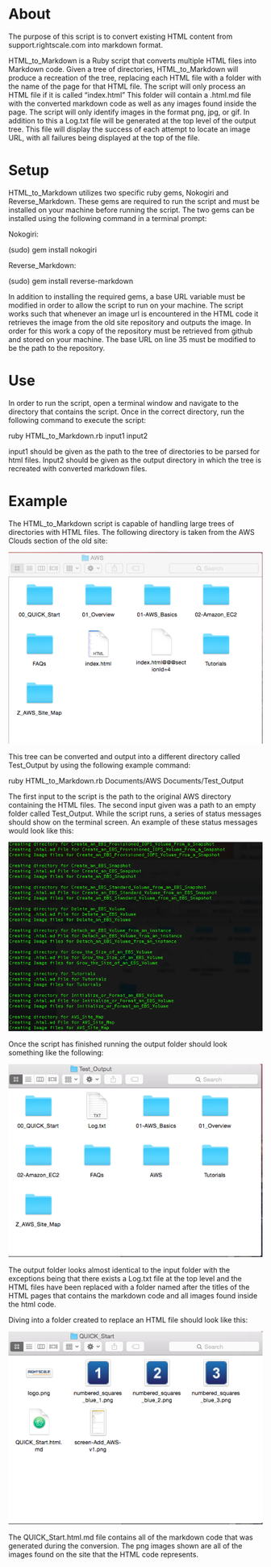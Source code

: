 # About

The purpose of this script is to convert existing HTML content from support.rightscale.com into markdown format.

HTML_to_Markdown is a Ruby script that converts multiple HTML files into Markdown code. Given a tree of directories, HTML_to_Markdown will produce a recreation of the tree, replacing each HTML file with a folder with the name of the page for that HTML file. The script will only process an HTML file if it is called “index.html” This folder will contain a .html.md file with the converted markdown code as well as any images found inside the page. The script will only identify images in the format png, jpg, or gif. In addition to this a Log.txt file will be generated at the top level of the output tree. This file will display the success of each attempt to locate an image URL, with all failures being displayed at the top of the file.

# Setup

HTML_to_Markdown utilizes two specific ruby gems, Nokogiri and Reverse_Markdown. These gems are required to run the script and must be installed on your machine before running the script. The two gems can be installed using the following command in a terminal prompt:

Nokogiri:

(sudo) gem install nokogiri

Reverse_Markdown:

(sudo) gem install reverse-markdown

In addition to installing the required gems, a base URL variable must be modified in order to allow the script to run on your machine. The script works such that whenever an image url is encountered in the HTML code it retrieves the image from the old site repository and outputs the image. In order for this work a copy of the repository must be retrieved from github and stored on your machine. The base URL on line 35 must be modified to be the path to the repository.

# Use

In order to run the script, open a terminal window and navigate to the directory that contains the script. Once in the correct directory, run the following command to execute the script:

ruby HTML_to_Markdown.rb input1 input2

input1 should be given as the path to the tree of directories to be parsed for html files. Input2 should be given as the output directory in which the tree is recreated with converted markdown files.

# Example

 The HTML_to_Markdown script is capable of handling large trees of directories with HTML files. The following directory is taken from the AWS Clouds section of the old site:

 ![AWS_Clouds.png](AWS_Clouds.png)

This tree can be converted and output into a different directory called Test_Output by using the following example command:

 ruby HTML_to_Markdown.rb Documents/AWS Documents/Test_Output




The first input to the script is the path to the original AWS directory containing the HTML files. The second input given was a path to an empty folder called Test_Output. While the script runs, a series of status messages should show on the terminal screen. An example of these status messages would look like this:

 ![Status_Messages.png](Status_Messages.png)

Once the script has finished running the output folder should look something like the following:

 ![Test_Output.png](Test_Output.png)




The output folder looks almost identical to the input folder with the exceptions being that there exists a Log.txt file at the top level and the HTML files have been replaced with a folder named after the titles of the HTML pages that contains the markdown code and all images found inside the html code.

Diving into a folder created to replace an HTML file should look like this:

  ![Out_Folder.png](Out_Folder.png)


The QUICK_Start.html.md file contains all of the markdown code that was generated during the conversion. The png images shown are all of the images found on the site that the HTML code represents.
